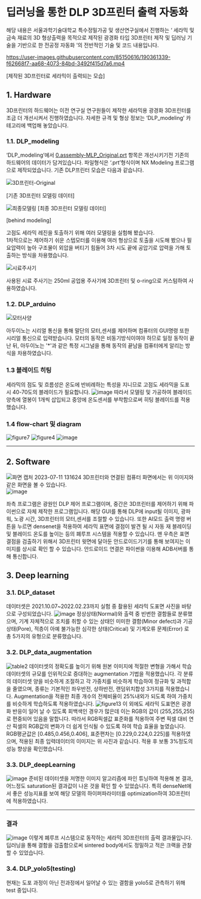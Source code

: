 # 딥러닝을 통한 DLP 3D프린터 출력 자동화

해당 내용은 서울과학기술대학교 특수정밀가공 및 생산연구실에서 진행하는 ‘ 세라믹 및 금속 재료의 3D 형상출력을 목적으로 제작된 광경화 타입 3D프린터 제작 및 딥러닝 기술을 기반으로 한 전공정 자동화 ’의 전반적인 기술 및 코드 내용입니다. 


https://user-images.githubusercontent.com/85150616/190361339-f62668f7-aa68-4073-84bd-3492f415d7a6.mp4

[제작된 3D프린터로 세라믹이 출력되는 모습]

## 1. Hardware

3D프린터의 하드웨어는 이전 연구실 연구원들이 제작한 세라믹용 광경화 3D프린터를 조금 더 개선시켜서 진행하였습니다. 자세한 규격 및 형상 정보는 ‘DLP_modeling’ 카테고리에 백업해 놓았습니다.

### 1.1. DLP_modeling

‘DLP_modeling’에서 [0.assembly-MLP_Original.prt](https://github.com/JinkyoJB/DLP_auto/blob/main/DLP_modeling/0.assembly-MLP_Original.prt) 항목은 개선시키기전 기존의 하드웨어의 데이터가 담겨있습니다. 파일형식은 ‘.prt’형식이며 NX Modeling 프로그램으로 제작되었습니다. 기존 DLP프린터 모습은 다음과 같습니다.

![3D프린터-Original](https://user-images.githubusercontent.com/85150616/190361121-0117c724-f518-464e-87e6-159c2f0b06a6.PNG)

[기존 3D프린터 모델링 데이터]

![최종모델링](https://github.com/JinkyoJB/DLP_auto/assets/85150616/225661aa-9097-4f11-bbe2-9b790dc30527)
[최종 3D프린터 모델링 데이터]

[behind modeling]
  
고점도 세라믹 레진을 토출하기 위해 여러 모델링을 실험해 봤습니다.
<br>
1차적으로는 제어하기 쉬운 스텝모터를 이용해 여러 형상으로 토출을 시도해 봤으나 필요압력이 높아 구조물이 외압을 버티기 힘들어 3차 시도 끝에 공압기로 압력을 가해 토출하는 방식을 차용했습니다.

![시료주사기](https://github.com/JinkyoJB/DLP_auto/assets/85150616/81f908d7-b5df-4674-a14d-b1e2606ae90b)

사용된 시료 주사기는 250ml 공업용 주사기에 3D프린터 및 o-ring으로 커스텀하여 사용하였습니다.

### 1.2. DLP_arduino
![모터사양](https://github.com/JinkyoJB/DLP_auto/assets/85150616/7b37ed0c-1cc7-4d04-a820-3659f3038f4d)

아두이노는 시리얼 통신을 통해 말단의 모터,센서를 제어하며 컴퓨터의 GUI명령 또한 시리얼 통신으로 입력받습니다. 모터의 동작은 비동기방식이여야 하므로 일정 동작이 끝난 뒤, 아두이노는 '*'과 같은 특정 시그널을 통해 동작의 끝남을 컴퓨터에게 알리는 방식을 차용하였습니다.

### 1.3 블레이드 히팅

세라믹의 점도 및 흐름성은 온도에 반비례하는 특성을 지니므로 고점도 세라믹을 도포 시 40-70도의 블레이드가 필요합니다. 
![image](https://github.com/JinkyoJB/DLP_auto/assets/85150616/c7f71921-4a4c-4389-809c-38c307e3b3d1)
따라서 모델링 및 가공하여 블레이드 양측에 열봉이 1개씩 삽입되고 중앙에 온도센서를 부착함으로써 히팅 블레이드를 적용했습니다.

### 1.4 flow-chart 및 diagram
![figure7](https://github.com/JinkyoJB/DLP_auto/assets/85150616/76975f1e-7250-40cc-8057-768efe1efead)
![figure4](https://github.com/JinkyoJB/DLP_auto/assets/85150616/e84d451b-f473-4da6-96c7-77da7228ad32)
![image](https://github.com/JinkyoJB/DLP_auto/assets/85150616/8392bfe0-ec14-49a5-b94c-292bb50f915d)


---
## 2. Software

![화면 캡처 2023-07-11 131624](https://github.com/JinkyoJB/DLP_auto/assets/85150616/13b66011-cf88-46b0-a97d-206ebcadeb8b)
3D프린터와 연결된 컴퓨터 화면에서는 위 이미지와 같은 화면을 볼 수 있습니다.
<br>
![image](https://github.com/JinkyoJB/DLP_auto/assets/85150616/3d5dbf48-469b-4432-98e3-5e1a2f96d043)

좌측 프로그램은 광원인 DLP 제어 프로그램이며, 중간은 3D프린터를 제어하기 위해 파이썬으로 자체 제작한 프로그램입니다. 해당 GUI를 통해 DLP에 input될 이미지, 광파워, 노광 시간, 3D프린터의 모터,센서를 조절할 수 있습니다. 또한 AI모드 출력 명령 버튼을 누르면 densenet을 적용하여 세라믹 표면에 결점이 발견 될 시 자동 재 블레이딩 및 블레이드 온도를 높이는 등의 폐루프 시스템을 적용할 수 있습니다.
맨 우측은 표면 결점을 검출하기 위해서 3D프린터 윗면에 달아둔 안드로이드기기를 통해 보여지는 이미지를 상시로 확인 할 수 있습니다. 안드로이드 연결은 파이썬을 이용해 ADB서버를 통해 통신합니다.

## 3. Deep learning

### 3.1. DLP_dataset
데이터셋은 2021.10.07~2022.02.23까지 실험 중 촬용된 세라믹 도표면 사진을 바탕으로 구성되었습니다.
![image](https://github.com/JinkyoJB/DLP_auto/assets/85150616/ebb91870-656c-4c79-95e9-7ff584c73bb4)
정상상태(Normal)와 출력 중 빈번한 결함들로 분류했으며, 기계 자체적으로 조치를 취할 수 있는 상태인 미미한 결함(Minor defect)과 기공 상태(Pore), 적층이 아예 불가능한 심각한 상태(Critical) 및 기계오류 문제(Error) 로 총 5가지의 유형으로 분류했습니다.

### 3.2. DLP_data_augmentation
![table2](https://github.com/JinkyoJB/DLP_auto/assets/85150616/19a08ecb-c751-4d13-847c-f3238acf2dee)
데이터셋의 정확도를 높이기 위해 원본 이미지에 적절한 변형을 가해서 학습데이터셋의 규모를 인위적으로 증대하는 augmentation 기법을 적용했습니다. 각 분류의 데이터셋 양을 비슷하게 조절하고 각 가중치를 비슷하게 학습하여 정규화 및 과적합을 줄였으며, 종류는 기본적인 좌우반전, 상하반전, 랜덤위치합성 3가지를 적용했습니다. Augmentation을 적용한 최종 개수의 전체비율이 25%내외가 되도록 하여 가중치를 비슷하게 학습하도록 적용하였습니다.
![figure13](https://github.com/JinkyoJB/DLP_auto/assets/85150616/e4810988-5412-438d-9f81-365102a96a71)
이 외에도 세라믹 도표면은 광경화 반응이 일어 날 수 있도록 회백색인 경우가 많은데 이는 RGB의 값이 (255,255,255)로 편중되어 있음을 말합니다. 따라서 RGB픽셀값 표준화를 적용하여 주변 픽셀 대비 연산 픽셀의 RGB값의 변화가 더 쉽게 인식될 수 있도록 하여 학습 효율을 높였습니다. RGB평균값은 [0.485,0.456,0.406], 표준편차는 [0.229,0.224,0.225]를 적용하였으며, 적용된 최종 입력데이터의 이미지는 위 사진과 같습니다. 적용 후 보통 3%정도의 성능 향상을 확인했습니다.

### 3.3. DLP_deepLearning

![image](https://github.com/JinkyoJB/DLP_auto/assets/85150616/1822307b-d719-4170-afff-95a16d268d74)
준비된 데이터셋을 저명한 이미지 알고리즘에 파인 튜닝하여 적용해 본 결과, 어느정도 saturation된 결과값이 나온 것을 확인 할 수 있었습니다. 특히 denseNet에서 좋은 성능지표를 보여 해당 모델의 하이퍼파라미터를 optimization하여 3D프린터에 적용하였습니다.

---

### 결과
![image](https://github.com/JinkyoJB/DLP_auto/assets/85150616/14204e1a-42d2-4f73-982e-01b5b90a408f)
이렇게 폐루프 시스템으로 동작하는 세라믹 3D프린터의 출력 결과물입니다. 딥러닝을 통해 결함을 검출함으로써 sintered body에서도 정밀하고 적은 크랙을 관찰할 수 있었습니다.

### 3.4. DLP_yolo5(testing)
현재는 도포 과정이 아닌 전과정에서 일어날 수 있는 결함을 yolo5로 관측하기 위해 test 중입니다.
